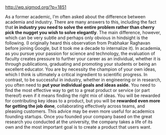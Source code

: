 http://wp.sigmod.org/?p=1851

As a former academic, I’m often asked about the difference between academia and industry. There are many answers to this, including the fact that **in industry you need to solve the entire problem rather than cherry pick the nugget you wish to solve elegantly**. The main difference, however, which can be very subtle and perhaps only obvious in hindsight is the following. (I originally heard this observation from Prabhakar Raghavan before joining Google, but it took me a decade to internalize it). In academia, as you pursue your passion for science and technology, the evaluation of faculty creates pressure to further your career as an individual, whether it is through publications, graduating and promoting your students or being an excellent educator. You are by necessity the champion of your own ideas, which I think is ultimately a critical ingredient to scientific progress. In contrast, to be successful in industry, whether in engineering or in research, you often need to **put your individual goals and ideas aside.** You need to find the most effective way to get to a great product or service (or part thereof) even if it means finding the right mix of ideas. You will be rewarded for contributing key ideas to a product, but you will be **rewarded even more for getting the job done**, collaborating effectively across teams, and pleasing customers. This advice may be even more useful for academics founding startups. Once you founded your company based on the great research you conducted at the university, the company takes a life of its own and the most important goal is to create a product that users want. 
